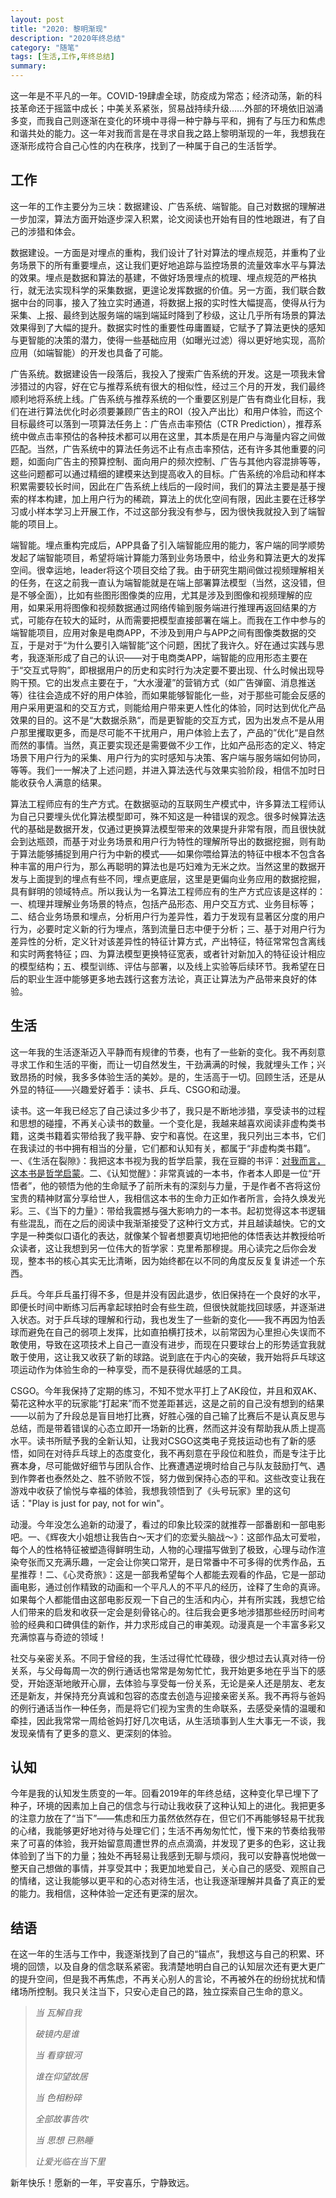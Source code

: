 ```yaml
---
layout: post
title: "2020: 黎明渐现"
description: "2020年终总结"
category: "随笔"
tags: [生活,工作,年终总结]
summary:
---
```


这一年是不平凡的一年。COVID-19肆虐全球，防疫成为常态；经济动荡，新的科技革命还于摇篮中成长；中美关系紧张，贸易战持续升级…...外部的环境依旧汹涌多变，而我自己则逐渐在变化的环境中寻得一种宁静与平和，拥有了与压力和焦虑和谐共处的能力。这一年对我而言是在寻求自我之路上黎明渐现的一年，我想我在逐渐形成符合自己心性的内在秩序，找到了一种属于自己的生活哲学。

## 工作

这一年的工作主要分为三块：数据建设、广告系统、端智能。自己对数据的理解进一步加深，算法方面开始逐步深入积累，论文阅读也开始有目的性地跟进，有了自己的涉猎和体会。

数据建设。一方面是对埋点的重构，我们设计了针对算法的埋点规范，并重构了业务场景下的所有重要埋点，这让我们更好地追踪与监控场景的流量效率水平与算法的效果。埋点是数据和算法的基建，不做好场景埋点的梳理、埋点规范的严格执行，就无法实现科学的采集数据，更遑论发挥数据的价值。另一方面，我们联合数据中台的同事，接入了独立实时通道，将数据上报的实时性大幅提高，使得从行为采集、上报、最终到达服务端的端到端延时降到了秒级，这让几乎所有场景的算法效果得到了大幅的提升。数据实时性的重要性毋庸置疑，它赋予了算法更快的感知与更智能的决策的潜力，使得一些基础应用（如曝光过滤）得以更好地实现，高阶应用（如端智能）的开发也具备了可能。

广告系统。数据建设告一段落后，我投入了搜索广告系统的开发。这是一项我未曾涉猎过的内容，好在它与推荐系统有很大的相似性，经过三个月的开发，我们最终顺利地将系统上线。广告系统与推荐系统的一个重要区别是广告有商业化目标，我们在进行算法优化时必须要兼顾广告主的ROI（投入产出比）和用户体验，而这个目标最终可以落到一项算法任务上：广告点击率预估（CTR Prediction），推荐系统中做点击率预估的各种技术都可以用在这里，其本质是在用户与海量内容之间做匹配。当然，广告系统中的算法任务远不止有点击率预估，还有许多其他重要的问题，如面向广告主的预算控制、面向用户的频次控制、广告与其他内容混排等等，这些问题都可以通过精细的建模来达到提高收入的目标。广告系统的冷启动和样本积累需要较长时间，因此在广告系统上线后的一段时间，我们的算法主要是基于搜索的样本构建，加上用户行为的稀疏，算法上的优化空间有限，因此主要在迁移学习或小样本学习上开展工作，不过这部分我没有参与，因为很快我就投入到了端智能的项目上。

端智能。埋点重构完成后，APP具备了引入端智能应用的能力，客户端的同学顺势发起了端智能项目，希望将端计算能力落到业务场景中，给业务和算法更大的发挥空间。很幸运地，leader将这个项目交给了我。由于研究生期间做过视频理解相关的任务，在这之前我一直认为端智能就是在端上部署算法模型（当然，这没错，但是不够全面），比如有些图形图像类的应用，尤其是涉及到图像和视频理解的应用，如果采用将图像和视频数据通过网络传输到服务端进行推理再返回结果的方式，可能存在较大的延时，从而需要把模型直接部署在端上。而我在工作中参与的端智能项目，应用对象是电商APP，不涉及到用户与APP之间有图像类数据的交互，于是对于“为什么要引入端智能”这个问题，困扰了我许久。好在通过实践与思考，我逐渐形成了自己的认识——对于电商类APP，端智能的应用形态主要在于“交互式导购”，即根据用户的历史和实时行为决定要不要出现、什么时候出现导购干预。它的出发点主要在于，“大水漫灌”的营销方式（如广告弹窗、消息推送等）往往会造成不好的用户体验，而如果能够智能化一些，对于那些可能会反感的用户采用更温和的交互方式，则能给用户带来更人性化的体验，同时达到优化产品效果的目的。这不是“大数据杀熟“，而是更智能的交互方式，因为出发点不是从用户那里攫取更多，而是尽可能不干扰用户，用户体验上去了，产品的”优化“是自然而然的事情。当然，真正要实现还是需要做不少工作，比如产品形态的定义、特定场景下用户行为的采集、用户行为的实时感知与决策、客户端与服务端如何协同，等等。我们一一解决了上述问题，并进入算法迭代与效果实验阶段，相信不加时日能收获令人满意的结果。

算法工程师应有的生产方式。在数据驱动的互联网生产模式中，许多算法工程师认为自己只要埋头优化算法模型即可，殊不知这是一种错误的观念。很多时候算法迭代的基础是数据开发，仅通过更换算法模型带来的效果提升非常有限，而且很快就会到达瓶颈，而基于对业务场景和用户行为特性的理解所导出的数据挖掘，则有助于算法能够捕捉到用户行为中新的模式——如果你喂给算法的特征中根本不包含各种丰富的用户行为，那么再聪明的算法也是巧妇难为无米之炊。当然这里的数据开发与上面提到的埋点有些不同，埋点更底层，这里是更偏向业务应用的数据挖掘，具有鲜明的领域特点。所以我认为一名算法工程师应有的生产方式应该是这样的：一、梳理并理解业务场景的特点，包括产品形态、用户交互方式、业务目标等；二、结合业务场景和埋点，分析用户行为差异性，着力于发现有显著区分度的用户行为，必要时定义新的行为埋点，落到流量日志中便于分析；三、基于对用户行为差异性的分析，定义针对该差异性的特征计算方式，产出特征，特征常常包含离线和实时两套特征；四、为算法模型更换特征宽表，或者针对新加入的特征设计相应的模型结构；五、模型训练、评估与部署，以及线上实验等后续环节。我希望在日后的职业生涯中能够更多地去践行这套方法论，真正让算法为产品带来良好的体验。

## 生活

这一年我的生活逐渐迈入平静而有规律的节奏，也有了一些新的变化。我不再刻意寻求工作和生活的平衡，而让一切自然发生，干劲满满的时候，我就埋头工作；兴致昂扬的时候，我多多体验生活的美妙。是的，生活高于一切。回顾生活，还是从外显的特征——兴趣爱好着手：读书、乒乓、CSGO和动漫。

读书。这一年我已经忘了自己读过多少书了，我只是不断地涉猎，享受读书的过程和思想的碰撞，不再关心读书的数量。一个变化是，我越来越喜欢阅读非虚构类书籍，这类书籍着实带给我了我平静、安宁和喜悦。在这里，我只列出三本书，它们在我读过的书中拥有相当的分量，它们都和认知有关，都属于“非虚构类书籍”。一、《生活在裂隙》：我把这本书视为我的哲学启蒙，我在豆瓣的书评：[对我而言，这本书是哲学启蒙](https://book.douban.com/review/13105617/)。二、《认知觉醒》：非常真诚的一本书，作者本人即是一位“开悟者”，他的顿悟为他的生命赋予了前所未有的深刻与力量，于是作者不吝将这份宝贵的精神财富分享给世人，我相信这本书的生命力正如作者所言，会持久焕发光彩。三、《当下的力量》：带给我震撼与强大影响力的一本书。起初觉得这本书逻辑有些混乱，而在之后的阅读中我渐渐接受了这种行文方式，并且越读越快。它的文字是一种类似口语化的表达，就像某个智者想要真切地把他的体悟表达并教授给听众读者，这让我想到另一位伟大的哲学家：克里希那穆提。用心读完之后你会发现，整本书的核心其实无比清晰，因为始终都在以不同的角度反反复复讲述一个东西。

乒乓。今年乒乓虽打得不多，但是并没有因此退步，依旧保持在一个良好的水平，即便长时间中断练习后再拿起球拍时会有些生疏，但很快就能找回球感，并逐渐进入状态。对于乒乓球的理解和行动，我也发生了一些新的变化——我不再因为怕丢球而避免在自己的弱项上发挥，比如直拍横打技术，以前常因为心里担心失误而不敢使用，导致在这项技术上自己一直没有进步，而现在只要球台上的形势适宜我就敢于使用，这让我又收获了新的球路。说到底在于内心的突破，我开始将乒乓球这项运动作为体验生命的一种享受，而不是获得优越感的工具。

CSGO。今年我保持了定期的练习，不知不觉水平打上了AK段位，并且和双AK、菊花这种水平的玩家能“打起来”而不觉差距甚远，这是之前的自己没有想到的结果——以前为了升段总是盲目地打比赛，好胜心强的自己输了比赛后不是认真反思与总结，而是带着错误的心态立即开一场新的比赛，然而这并没有帮助我从质上提高水平。读书所赋予我的全新认知，让我对CSGO这类电子竞技运动也有了新的感悟，如同在对待乒乓球上的态度变化，我不再刻意在乎段位和胜负，而是专注于比赛本身，尽可能做好细节与团队合作、比赛遭遇逆境时给自己与队友鼓励打气、遇到作弊者也泰然处之、胜不骄败不馁，努力做到保持心态的平和。这些改变让我在游戏中收获了愉悦与幸福的体验，我想我领悟到了《头号玩家》里的这句话："Play is just for pay, not for win"。

动漫。今年没怎么追新的动漫了，看过的印象比较深的就推荐一部番剧和一部电影吧。一、《辉夜大小姐想让我告白～天才们的恋爱头脑战～》：这部作品太可爱啦，每个人的性格特征被塑造得鲜明生动，人物的心理描写做到了极致，心理与动作渲染夸张而又充满乐趣，一定会让你笑口常开，是日常番中不可多得的优秀作品，五星推荐！二、《心灵奇旅》：这是一部我希望每个人都能去观看的作品，它是一部动画电影，通过创作精致的动画和一个平凡人的不平凡的经历，诠释了生命的真谛。如果每个人都能借由这部电影反观一下自己的生活和内心，并有所实践，我想它给人们带来的启发和收获一定会是刻骨铭心的。往后我会更多地涉猎那些经历时间考验的经典和口碑俱佳的新作，并力求形成自己的审美观。动漫真是一个丰富多彩又充满惊喜与奇迹的领域！

社交与亲密关系。不同于曾经的我，生活过得忙忙碌碌，很少想过去认真对待一份关系，与父母每周一次的例行通话也常常是匆匆忙忙，我开始更多地在乎当下的感受，开始逐渐地敞开心扉，去体验与享受每一份关系，无论是亲人还是朋友、老友还是新友，并保持充分真诚和包容的态度去创造与迎接亲密关系。我不再将与爸妈的例行通话当作一种任务，而是将它们视为宝贵的生命联系，去感受亲情的温暖和牵挂，因此我常常一周给爸妈打好几次电话，从生活琐事到人生大事无一不谈，我发现亲情有了更多的意义、更深刻的体验。

## 认知

今年是我的认知发生质变的一年。回看2019年的年终总结，这种变化早已埋下了种子，环境的因素加上自己的信念与行动让我收获了这种认知上的进化。我把更多的注意力放在了“当下”——焦虑和压力虽然依然存在，但它们不再能够轻易干扰我的心绪，我能够更好地对待与处理它们；生活不再匆匆忙忙，慢下来的节奏给我带来了可喜的体验，我开始留意周遭世界的点点滴滴，并发现了更多的色彩，这让我体验到了当下的力量；独处不再轻易让我感到无聊与烦闷，我可以安静喜悦地做一整天自己想做的事情，并享受其中；我更加地爱自己，关心自己的感受、观照自己的情绪，这让我能够以更平和的心态对待生活，也让我逐渐理解并具备了真正的爱的能力。我相信，这种体验一定还有更深的层次。

## 结语

在这一年的生活与工作中，我逐渐找到了自己的“锚点”，我想这与自己的积累、环境的回馈，以及自身的信念联系紧密。我清楚地明白自己的认知层次还有更大更广的提升空间，但是我不再焦虑，不再关心别人的言论，不再被外在的纷纷扰扰和情绪场所控制。我只关注当下，只安心走自己的路，独立探索自己生命的意义。

> *当 瓦解自我*
>
> *破镜内是谁*
>
> *当 看穿银河*
>
> *谁在仰望故居*
>
> *当 色相粉碎*
>
> *全部故事告吹*
>
> *当 思想 已熟睡*
>
> *让爱光临在当下里*

新年快乐！愿新的一年，平安喜乐，宁静致远。

